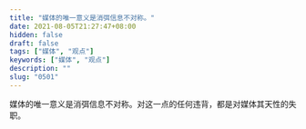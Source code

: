 ```yaml
---
title: "媒体的唯一意义是消弭信息不对称。"
date: 2021-08-05T21:27:47+08:00
hidden: false
draft: false
tags: ["媒体", "观点"]
keywords: ["媒体", "观点"]
description: ""
slug: "0501"
---
```


媒体的唯一意义是消弭信息不对称。对这一点的任何违背，都是对媒体其天性的失职。